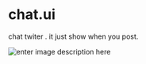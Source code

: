 # chat.ui
 chat twiter . it just show when you post.

![enter image description here](https://i.imgur.com/sEX3WC6.png)
